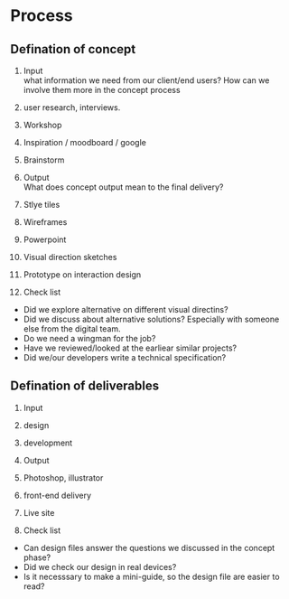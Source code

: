 # Process
## Defination of concept
1. Input  
what information we need from our client/end users? How can we involve them more in the concept process
  1. user research, interviews.
  2. Workshop
  3. Inspiration / moodboard / google
  4. Brainstorm

2. Output  
  What does concept output mean to the final delivery?
  1. Stlye tiles
  2. Wireframes
  3. Powerpoint
  4. Visual direction sketches
  5. Prototype on interaction design

3. Check list
  * Did we explore alternative on different visual directins?
  * Did we discuss about alternative solutions? Especially with someone else from the digital team.
  * Do we need a wingman for the job?
  * Have we reviewed/looked at the earliear similar projects?
  * Did we/our developers write a technical specification?

## Defination of deliverables
1. Input
  1. design
  2. development

2. Output
  1. Photoshop, illustrator
  2. front-end delivery
  3. Live site

3. Check list
  * Can design files answer the questions we discussed in the concept phase?
  * Did we check our design in real devices?
  * Is it necesssary to make a mini-guide, so the design file are easier to read?
